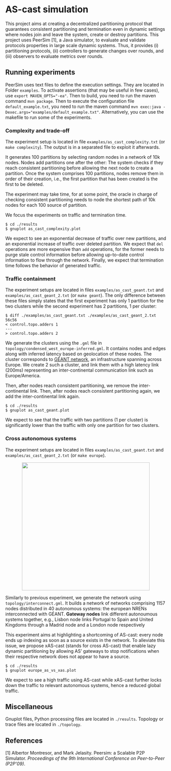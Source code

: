# AS-cast simulation

This project aims at creating a decentralized partitioning protocol
that guarantees consistent partitioning and termination even in
dynamic settings where nodes join and leave the system, create or
destroy partitions. This project uses PeerSim [1], a Java
simulator, to evaluate and validate protocols properties in large
scale dynamic systems. Thus, it provides (i) partitioning protocols,
(ii) controllers to generate changes over rounds, and (iii) observers
to evaluate metrics over rounds.

## Running experiments

PeerSim uses text files to define the execution settings. They are
located in Folder ```examples```. To activate assertions (that may be
useful in few cases), use ```export MAVEN_OPTS="-ea"```. Then to
build, you need to run the maven command ```mvn package```. Then to
execute the configuration file ```default_example.txt```, you need to
run the maven command ```mvn exec:java
-Dexec.args="examples/default_example.txt"```.  Alternatively, you can
use the makefile to run some of the experiments.

### Complexity and trade-off

The experiment setup is located in file ```examples/as_cast_complexity.txt``` 
(or ```make complexity```).  The output is in a separated file to exploit it afterwards.

It generates 100 partitions by selecting random nodes in a network
of 10k nodes. Nodes add partitions one after the other: The
system checks if they reach consistent partitioning before allowing
the next node to create a partition. Once the system comprises 100
partitions, nodes remove them in order of their creation, i.e.,
the first partition that has been created is the first to be deleted.

The experiment may take time, for at some point, the oracle in charge
of checking consistent partitioning needs to node the shortest path
of 10k nodes for each 100 source of partition. 

We focus the experiments on traffic and termination time. 

```
$ cd ./results
$ gnuplot as_cast_complexity.plot
```

We expect to see an exponential decrease of traffic over new
partitions, and an exponential increase of traffic over deleted
partition. We expect that ```del``` operations are more expensive than ```add```
operations, for the former needs to purge stale control
information before allowing up-to-date control information to flow
through the network. Finally, we expect that termination time follows
the behavior of generated traffic.


### Traffic containment

The experiment setups are located in files ```examples/as_cast_geant.txt``` and ```examples/as_cast_geant_2.txt``` 
(or ```make geant```).
The only difference between these files simply states that the first
experiment has only 1 partition for the two clusters while the second
experiment has 2 partitions, 1 per cluster:

```
$ diff ./examples/as_cast_geant.txt ./examples/as_cast_geant_2.txt
56c56
< control.topo.adders 1
---
> control.topo.adders 2
```

We generate the clusters using the ```.gml``` file in ```topology/condensed_west_europe-inferred.gml```. 
It contains nodes and edges along with inferred latency based on geolocation of these nodes. 
The cluster corresponds to [GÉANT network](https://www.geant.org/), an infrastructure spanning across Europe.
We create 2 such a cluster, and link them with a high latency link (200ms) representing an
inter-continental communication link such as Europe/America.

Then, after nodes reach consistent partitioning, we remove the
inter-continental link.  Then, after nodes reach consistent
partitioning again, we add the inter-continental link again.

```
$ cd ./results
$ gnuplot as_cast_geant.plot
```

We expect to see that the traffic with two partitions (1 per cluster)
is significantly lower than the traffic with only one partition for
two clusters.

### Cross autonomous systems

The experiment setups are located in files ```examples/as_cast_geant.txt```
and ```examples/as_cast_geant_2.txt``` (or ```make europe```).

<p align="center">
  <img width="400" src="https://github.com/Chat-Wane/peersim-xas-cast/blob/master/topology/europe-ases.png">
</p>

Similarly to previous experiment, we generate the network 
using ```topology/interconnect.gml```. It builds a network of networks
comprising 1157 nodes distributed in 40 autonomous systems: the european
NRENs interconnected with GÉANT.
__Gateway nodes__ link different autonoumous systems together, e.g., 
Lisbon node links Portugal to Spain and United Kingdoms through a Madrid node 
and a London node respectively

This experiment aims at highlighting a shortcoming of AS-cast: every
node ends up indexing as soon as a source exists in the network. To
alleviate this issue, we propose xAS-cast (stands for cross AS-cast)
that enable lazy dynamic partitioning by allowing AS’ gateways to stop
notifications when their respective network does not appear to have a
source.

```
$ cd ./results
$ gnuplot europe_as_vs_xas.plot
```

We expect to see a high traffic using AS-cast while xAS-cast further
locks down the traffic to relevant autonomous systems, hence a reduced
global traffic.

## Miscellaneous

Gnuplot files, Python processing files are located in ```./results```. 
Topology or trace files are located in ```./topology```.

## References

[1] Albertor Montresor, and Mark Jelasity. Peersim: a Scalable P2P
Simulator. <i>Proceedings of the 9th International Conference on
Peer-to-Peer (P2P'09)</i>.
